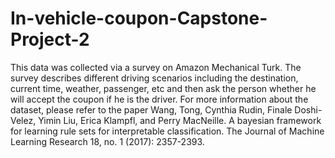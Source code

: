 # In-vehicle-coupon-Capstone-Project-2


This data was collected via a survey on Amazon Mechanical Turk. The survey describes different driving scenarios including the destination, current time, weather, passenger, etc and then ask the person whether he will accept the coupon if he is the driver. For more information about the dataset, please refer to the paper Wang, Tong, Cynthia Rudin, Finale Doshi-Velez, Yimin Liu, Erica Klampfl, and Perry MacNeille. A bayesian framework for learning rule sets for interpretable classification. The Journal of Machine Learning Research 18, no. 1 (2017): 2357-2393.
